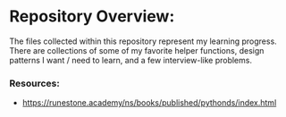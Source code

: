 # Repository Overview:

The files collected within this repository represent my learning progress. There are collections of some of my favorite helper functions, design patterns 
I want / need to learn, and a few interview-like problems.
### Resources:

- https://runestone.academy/ns/books/published/pythonds/index.html
